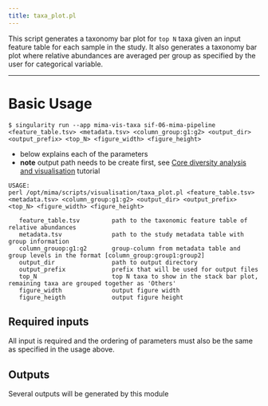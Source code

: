 ```yaml
---
title: taxa_plot.pl
---
```


This script generates a taxonomy bar plot for `top N` taxa given an input feature table for each sample in the study. It also generates a taxonomy bar plot where relative abundances are averaged per group as specified by the user for categorical variable.

***


# Basic Usage

```
$ singularity run --app mima-vis-taxa sif-06-mima-pipeline <feature_table.tsv> <metadata.tsv> <column_group:g1:g2> <output_dir> <output_prefix> <top_N> <figure_width> <figure_height>
```

- below explains each of the parameters
- **note** output path needs to be create first, see [Core diversity analysis and visualisation]({{site.baseurl}}/docs/tutorials/core-diversity-analysis-visualisation) tutorial


```
USAGE:
perl /opt/mima/scripts/visualisation/taxa_plot.pl <feature_table.tsv> <metadata.tsv> <column_group:g1:g2> <output_dir> <output_prefix> <top_N> <figure_width> <figure_height>

   feature_table.tsv         path to the taxonomic feature table of relative abundances
   metadata.tsv              path to the study metadata table with group information
   column_grouop:g1:g2       group-column from metadata table and group levels in the format [column_group:group1:group2]
   output_dir                path to output directory
   output_prefix             prefix that will be used for output files
   top_N                     top N taxa to show in the stack bar plot, remaining taxa are grouped together as 'Others'
   figure_width              output figure width
   figure_heigth             output figure height
```

## Required inputs

All input is required and the ordering of parameters must also be the same as specified in the usage above.


## Outputs

Several outputs will be generated by this module
